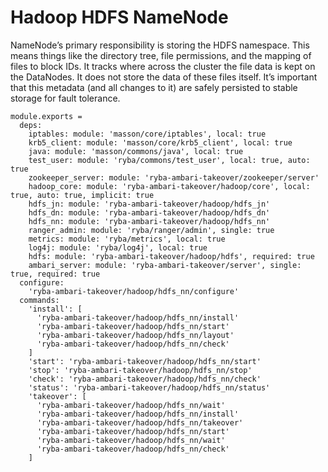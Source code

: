 
# Hadoop HDFS NameNode

NameNode’s primary responsibility is storing the HDFS namespace. This means things
like the directory tree, file permissions, and the mapping of files to block
IDs. It tracks where across the cluster the file data is kept on the DataNodes. It
does not store the data of these files itself. It’s important that this metadata
(and all changes to it) are safely persisted to stable storage for fault tolerance.

    module.exports =
      deps:
        iptables: module: 'masson/core/iptables', local: true
        krb5_client: module: 'masson/core/krb5_client', local: true
        java: module: 'masson/commons/java', local: true
        test_user: module: 'ryba/commons/test_user', local: true, auto: true
        zookeeper_server: module: 'ryba-ambari-takeover/zookeeper/server'
        hadoop_core: module: 'ryba-ambari-takeover/hadoop/core', local: true, auto: true, implicit: true
        hdfs_jn: module: 'ryba-ambari-takeover/hadoop/hdfs_jn'
        hdfs_dn: module: 'ryba-ambari-takeover/hadoop/hdfs_dn'
        hdfs_nn: module: 'ryba-ambari-takeover/hadoop/hdfs_nn'
        ranger_admin: module: 'ryba/ranger/admin', single: true
        metrics: module: 'ryba/metrics', local: true
        log4j: module: 'ryba/log4j', local: true
        hdfs: module: 'ryba-ambari-takeover/hadoop/hdfs', required: true
        ambari_server: module: 'ryba-ambari-takeover/server', single: true, required: true
      configure:
        'ryba-ambari-takeover/hadoop/hdfs_nn/configure'
      commands:
        'install': [
          'ryba-ambari-takeover/hadoop/hdfs_nn/install'
          'ryba-ambari-takeover/hadoop/hdfs_nn/start'
          'ryba-ambari-takeover/hadoop/hdfs_nn/layout'
          'ryba-ambari-takeover/hadoop/hdfs_nn/check'
        ]
        'start': 'ryba-ambari-takeover/hadoop/hdfs_nn/start'
        'stop': 'ryba-ambari-takeover/hadoop/hdfs_nn/stop'
        'check': 'ryba-ambari-takeover/hadoop/hdfs_nn/check'
        'status': 'ryba-ambari-takeover/hadoop/hdfs_nn/status'
        'takeover': [
          'ryba-ambari-takeover/hadoop/hdfs_nn/wait'
          'ryba-ambari-takeover/hadoop/hdfs_nn/install'
          'ryba-ambari-takeover/hadoop/hdfs_nn/takeover'
          'ryba-ambari-takeover/hadoop/hdfs_nn/start'
          'ryba-ambari-takeover/hadoop/hdfs_nn/wait'
          'ryba-ambari-takeover/hadoop/hdfs_nn/check'
        ]

[keys]: https://github.com/apache/hadoop-common/blob/trunk/hadoop-hdfs-project/hadoop-hdfs/src/main/java/org/apache/hadoop/hdfs/DFSConfigKeys.java
